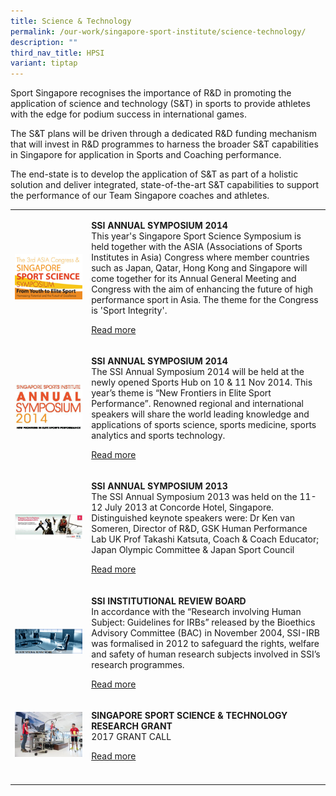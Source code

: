 ```yaml
---
title: Science & Technology
permalink: /our-work/singapore-sport-institute/science-technology/
description: ""
third_nav_title: HPSI
variant: tiptap
---
```

<p>Sport Singapore&nbsp;recognises the importance of R&amp;D in promoting
the application of science and technology (S&amp;T) in sports to provide
athletes with the edge for podium success in international games.&nbsp;</p>
<p>The S&amp;T plans will be driven through a dedicated R&amp;D funding mechanism
that will invest in R&amp;D programmes to harness the broader S&amp;T capabilities
in Singapore for application in Sports and Coaching performance.&nbsp;</p>
<p>The end-state is to develop the application of S&amp;T as part of a holistic
solution and deliver integrated, state-of-the-art S&amp;T capabilities
to support the performance of our Team Singapore coaches and athletes.</p>
<p></p>
<table>
<tbody>
<tr>
<td rowspan="1" colspan="7">
<div class="isomer-image-wrapper">
<img style="width: 100%" height="auto" width="100%" alt="SSI ANNUAL SYMPOSIUM 2018" src="/images/Our%20Work/Singapore%20Sports%20Institute/Science%20and%20Technology/SSI-Symposium-2018.jpeg">
</div>
</td>
<td rowspan="1" colspan="1">
<p><strong>SSI ANNUAL SYMPOSIUM 2014</strong> 
<br>This year's Singapore Sport Science Symposium is held together with the
ASIA (Associations of Sports Institutes in Asia) Congress where member
countries such as Japan, Qatar, Hong Kong and Singapore will come together
for its Annual General Meeting and Congress with the aim of enhancing the
future of high performance sport in Asia. The theme for the Congress is
'Sport Integrity'.</p>
<p></p>
<p><a href="/singapore-sport-institute/science-and-technology/ssi-annual-symposium-2018/" rel="noopener noreferrer nofollow" target="_blank">Read more</a>
</p>
</td>
</tr>
<tr>
<td rowspan="1" colspan="7">
<div class="isomer-image-wrapper">
<img style="width: 100%" height="auto" width="100%" alt="SSI ANNUAL SYMPOSIUM 2014" src="/images/Our%20Work/Singapore%20Sports%20Institute/Science%20and%20Technology/SSI_Symposium_2014.jpeg">
</div>
</td>
<td rowspan="1" colspan="1">
<p><strong>SSI ANNUAL SYMPOSIUM 2014</strong> 
<br>The SSI Annual Symposium 2014 will be held at the newly opened Sports
Hub on 10 &amp; 11 Nov 2014. This year’s theme is “New Frontiers in Elite
Sport Performance”. Renowned regional and international speakers will share
the world leading knowledge and applications of sports science, sports
medicine, sports analytics and sports technology.</p>
<p></p>
<p><a href="/singapore-sport-institute/science-and-technology/ssi-annual-symposium-2014/" rel="noopener noreferrer nofollow" target="_blank">Read more</a>
</p>
</td>
</tr>
<tr>
<td rowspan="1" colspan="7">
<div class="isomer-image-wrapper">
<img style="width: 100%" height="auto" width="100%" alt="SSI ANNUAL SYMPOSIUM 2013" src="/images/Our%20Work/Singapore%20Sports%20Institute/Science%20and%20Technology/SSI_Annual_Symposium_2013.jpeg">
</div>
</td>
<td rowspan="1" colspan="1">
<p><strong>SSI ANNUAL SYMPOSIUM 2013</strong> 
<br>The SSI Annual Symposium 2013 was held on the 11-12 July 2013 at Concorde
Hotel, Singapore. Distinguished keynote speakers were: Dr Ken van Someren,
Director of R&amp;D, GSK Human Performance Lab UK Prof Takashi Katsuta,
Coach &amp; Coach Educator; Japan Olympic Committee &amp; Japan Sport Council
<br>
</p>
<p><a href="/singapore-sport-institute/science-and-technology/ssi-annual-symposium-2013/" rel="noopener noreferrer nofollow" target="_blank">Read more</a>
</p>
</td>
</tr>
<tr>
<td rowspan="1" colspan="7">
<div class="isomer-image-wrapper">
<img style="width: 100%" height="auto" width="100%" alt="SSI INSTITUTIONAL REVIEW BOARD" src="/images/Our%20Work/Singapore%20Sports%20Institute/Science%20and%20Technology/SSI_IRB.png">
</div>
</td>
<td rowspan="1" colspan="1">
<p><strong>SSI INSTITUTIONAL REVIEW BOARD</strong> 
<br>In accordance with the “Research involving Human Subject: Guidelines for
IRBs” released by the Bioethics Advisory Committee (BAC) in November 2004,
SSI-IRB was formalised in 2012 to safeguard the rights, welfare and safety
of human research subjects involved in SSI’s research programmes.
<br>
</p>
<p><a href="/singapore-sport-institute/science-and-technology/ssi-institutional-review-board/" rel="noopener noreferrer nofollow" target="_blank">Read more</a>
</p>
</td>
</tr>
<tr>
<td rowspan="1" colspan="7">
<div class="isomer-image-wrapper">
<img style="width: 100%" height="auto" width="100%" alt="" src="/images/Our%20Work/Singapore%20Sports%20Institute/Science%20and%20Technology/Science_and_Technology_SSI.jpeg">
</div>
</td>
<td rowspan="1" colspan="1">
<p><strong>SINGAPORE SPORT SCIENCE &amp; TECHNOLOGY RESEARCH GRANT</strong> 
<br>2017 GRANT CALL
<br>
</p>
<p><a href="/singapore-sport-institute/science-and-technology/singapore-sport-science-technology-research-grant/" rel="noopener noreferrer nofollow" target="_blank">Read more</a>
</p>
</td>
</tr>
<tr>
<td rowspan="1" colspan="1">
<p></p>
</td>
<td rowspan="1" colspan="1">
<p></p>
</td>
<td rowspan="1" colspan="1">
<p></p>
</td>
<td rowspan="1" colspan="1">
<p></p>
</td>
<td rowspan="1" colspan="1">
<p></p>
</td>
<td rowspan="1" colspan="1">
<p></p>
</td>
<td rowspan="1" colspan="1">
<p></p>
</td>
<td rowspan="1" colspan="1">
<p></p>
</td>
</tr>
</tbody>
</table>
<p></p>